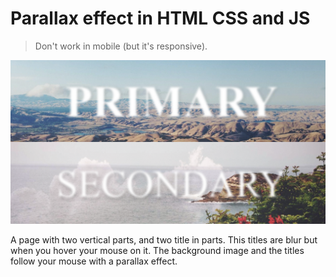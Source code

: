 # Parallax effect in HTML CSS and JS
> Don't work in mobile (but it's responsive).

![Parallax and blur effect en HTML CCS and JS](assets/screenshot.png)

A page with two vertical parts, and two title in parts. This titles are blur but when you hover your mouse on it.
The background image and the titles follow your mouse with a parallax effect.